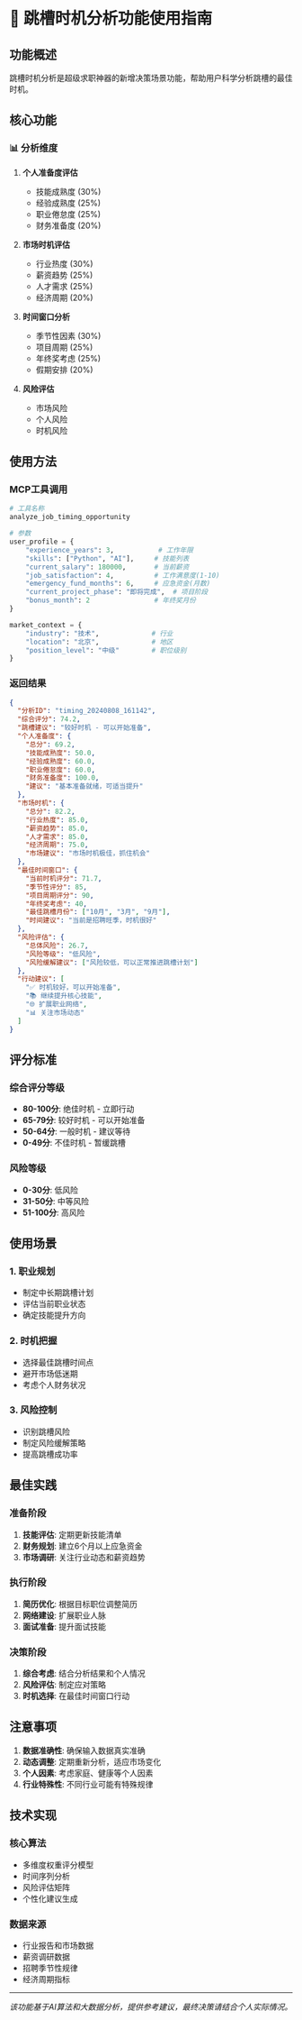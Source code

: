 # 🎯 跳槽时机分析功能使用指南

## 功能概述

跳槽时机分析是超级求职神器的新增决策场景功能，帮助用户科学分析跳槽的最佳时机。

## 核心功能

### 📊 分析维度

1. **个人准备度评估**
   - 技能成熟度 (30%)
   - 经验成熟度 (25%)
   - 职业倦怠度 (25%)
   - 财务准备度 (20%)

2. **市场时机评估**
   - 行业热度 (30%)
   - 薪资趋势 (25%)
   - 人才需求 (25%)
   - 经济周期 (20%)

3. **时间窗口分析**
   - 季节性因素 (30%)
   - 项目周期 (25%)
   - 年终奖考虑 (25%)
   - 假期安排 (20%)

4. **风险评估**
   - 市场风险
   - 个人风险
   - 时机风险

## 使用方法

### MCP工具调用

```python
# 工具名称
analyze_job_timing_opportunity

# 参数
user_profile = {
    "experience_years": 3,           # 工作年限
    "skills": ["Python", "AI"],     # 技能列表
    "current_salary": 180000,       # 当前薪资
    "job_satisfaction": 4,          # 工作满意度(1-10)
    "emergency_fund_months": 6,     # 应急资金(月数)
    "current_project_phase": "即将完成",  # 项目阶段
    "bonus_month": 2                # 年终奖月份
}

market_context = {
    "industry": "技术",             # 行业
    "location": "北京",             # 地区
    "position_level": "中级"        # 职位级别
}
```

### 返回结果

```json
{
  "分析ID": "timing_20240808_161142",
  "综合评分": 74.2,
  "跳槽建议": "较好时机 - 可以开始准备",
  "个人准备度": {
    "总分": 69.2,
    "技能成熟度": 50.0,
    "经验成熟度": 60.0,
    "职业倦怠度": 60.0,
    "财务准备度": 100.0,
    "建议": "基本准备就绪，可适当提升"
  },
  "市场时机": {
    "总分": 82.2,
    "行业热度": 85.0,
    "薪资趋势": 85.0,
    "人才需求": 85.0,
    "经济周期": 75.0,
    "市场建议": "市场时机极佳，抓住机会"
  },
  "最佳时间窗口": {
    "当前时机评分": 71.7,
    "季节性评分": 85,
    "项目周期评分": 90,
    "年终奖考虑": 40,
    "最佳跳槽月份": ["10月", "3月", "9月"],
    "时间建议": "当前是招聘旺季，时机很好"
  },
  "风险评估": {
    "总体风险": 26.7,
    "风险等级": "低风险",
    "风险缓解建议": ["风险较低，可以正常推进跳槽计划"]
  },
  "行动建议": [
    "✅ 时机较好，可以开始准备",
    "📚 继续提升核心技能",
    "🌐 扩展职业网络",
    "📊 关注市场动态"
  ]
}
```

## 评分标准

### 综合评分等级
- **80-100分**: 绝佳时机 - 立即行动
- **65-79分**: 较好时机 - 可以开始准备
- **50-64分**: 一般时机 - 建议等待
- **0-49分**: 不佳时机 - 暂缓跳槽

### 风险等级
- **0-30分**: 低风险
- **31-50分**: 中等风险
- **51-100分**: 高风险

## 使用场景

### 1. 职业规划
- 制定中长期跳槽计划
- 评估当前职业状态
- 确定技能提升方向

### 2. 时机把握
- 选择最佳跳槽时间点
- 避开市场低迷期
- 考虑个人财务状况

### 3. 风险控制
- 识别跳槽风险
- 制定风险缓解策略
- 提高跳槽成功率

## 最佳实践

### 准备阶段
1. **技能评估**: 定期更新技能清单
2. **财务规划**: 建立6个月以上应急资金
3. **市场调研**: 关注行业动态和薪资趋势

### 执行阶段
1. **简历优化**: 根据目标职位调整简历
2. **网络建设**: 扩展职业人脉
3. **面试准备**: 提升面试技能

### 决策阶段
1. **综合考虑**: 结合分析结果和个人情况
2. **风险评估**: 制定应对策略
3. **时机选择**: 在最佳时间窗口行动

## 注意事项

1. **数据准确性**: 确保输入数据真实准确
2. **动态调整**: 定期重新分析，适应市场变化
3. **个人因素**: 考虑家庭、健康等个人因素
4. **行业特殊性**: 不同行业可能有特殊规律

## 技术实现

### 核心算法
- 多维度权重评分模型
- 时间序列分析
- 风险评估矩阵
- 个性化建议生成

### 数据来源
- 行业报告和市场数据
- 薪资调研数据
- 招聘季节性规律
- 经济周期指标

---

*该功能基于AI算法和大数据分析，提供参考建议，最终决策请结合个人实际情况。*